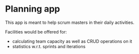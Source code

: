 # Planning app

This app is meant to help scrum masters in their daily activities.

Facilities would be offered for:
* calculating team capacity as well as CRUD operations on it
* statistics w.r.t. sprints and iterations



